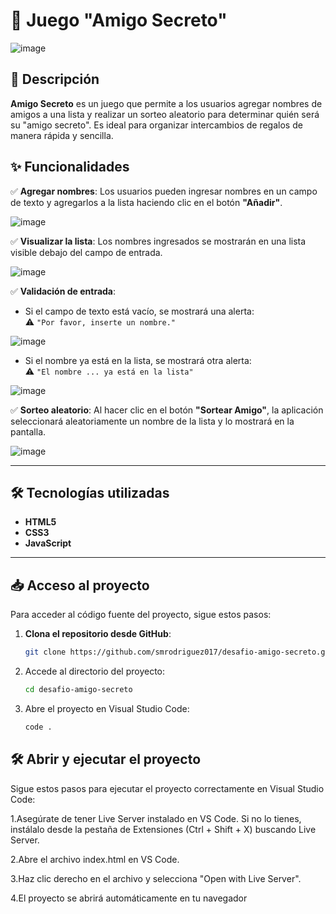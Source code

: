 # 🎁 Juego "Amigo Secreto"
![image](https://github.com/user-attachments/assets/403f7c76-b88e-452a-a67c-02c6c53e6b08)

## 📖 Descripción

**Amigo Secreto** es un juego que permite a los usuarios agregar nombres de amigos a una lista y realizar un sorteo aleatorio para determinar quién será su "amigo secreto". Es ideal para organizar intercambios de regalos de manera rápida y sencilla.

## ✨ Funcionalidades

✅ **Agregar nombres**: Los usuarios pueden ingresar nombres en un campo de texto y agregarlos a la lista haciendo clic en el botón **"Añadir"**.

![image](https://github.com/user-attachments/assets/49ab981e-a3ee-493a-95ba-997ebc59a5c8)

✅ **Visualizar la lista**: Los nombres ingresados se mostrarán en una lista visible debajo del campo de entrada.

![image](https://github.com/user-attachments/assets/90d9bf2f-70c3-4340-b749-2d7c5a2e8eb8)

✅ **Validación de entrada**:  
- Si el campo de texto está vacío, se mostrará una alerta:  
  ⚠️ `"Por favor, inserte un nombre."`
  
![image](https://github.com/user-attachments/assets/8d4c7914-f4a2-4835-9206-be0f11b668b3)

- Si el nombre ya está en la lista, se mostrará otra alerta:  
  ⚠️ `"El nombre ... ya está en la lista"`

![image](https://github.com/user-attachments/assets/1aa48f02-3879-4b08-bbfe-e7823ac04342)

✅ **Sorteo aleatorio**: Al hacer clic en el botón **"Sortear Amigo"**, la aplicación seleccionará aleatoriamente un nombre de la lista y lo mostrará en la pantalla.

![image](https://github.com/user-attachments/assets/bb3ee914-977d-4844-93d4-2288f01f8f04)

---

## 🛠 Tecnologías utilizadas

- **HTML5**  
- **CSS3** 
- **JavaScript**

---

## 📥 Acceso al proyecto  

Para acceder al código fuente del proyecto, sigue estos pasos:  

1. **Clona el repositorio desde GitHub**:  
   ```bash
   git clone https://github.com/smrodriguez017/desafio-amigo-secreto.git
2. Accede al directorio del proyecto:
   ```bash
   cd desafio-amigo-secreto
3. Abre el proyecto en Visual Studio Code:
   ```bash
   code .

## 🛠️ Abrir y ejecutar el proyecto

Sigue estos pasos para ejecutar el proyecto correctamente en Visual Studio Code:

1.Asegúrate de tener Live Server instalado en VS Code.
Si no lo tienes, instálalo desde la pestaña de Extensiones (Ctrl + Shift + X) buscando Live Server.

2.Abre el archivo index.html en VS Code.

3.Haz clic derecho en el archivo y selecciona "Open with Live Server".

4.El proyecto se abrirá automáticamente en tu navegador
